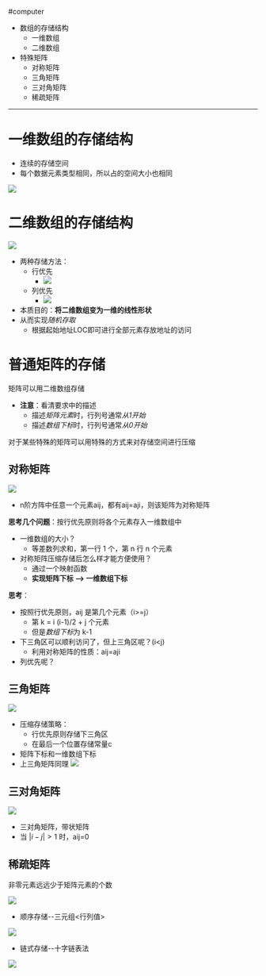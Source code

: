 #computer 
- 数组的存储结构
	- 一维数组
	- 二维数组
- 特殊矩阵
	- 对称矩阵
	- 三角矩阵
	- 三对角矩阵
	- 稀疏矩阵
---
# 一维数组的存储结构

- 连续的存储空间
- 每个数据元素类型相同，所以占的空间大小也相同

![](../img/Pasted%20image%2020231212194515.png)

# 二维数组的存储结构

![](../img/Pasted%20image%2020231212194621.png)

- 两种存储方法：
	- 行优先
		- ![](../img/Pasted%20image%2020231212194713.png)
	- 列优先
		- ![](../img/Pasted%20image%2020231212194738.png)
- 本质目的：**将二维数组变为一维的线性形状**
- 从而实现*随机存取*
	- 根据起始地址LOC即可进行全部元素存放地址的访问

# 普通矩阵的存储

矩阵可以用二维数组存储

- **注意**：看清要求中的描述
	- 描述*矩阵元素*时，行列号通常*从1开始*
	- 描述*数组下标*时，行列号通常*从0开始*

对于某些特殊的矩阵可以用特殊的方式来对存储空间进行压缩

## 对称矩阵

![](../img/Pasted%20image%2020231212195031.png)

- n阶方阵中任意一个元素aij，都有aij=aji，则该矩阵为对称矩阵

**思考几个问题**：按行优先原则将各个元素存入一维数组中
- 一维数组的大小？
	- 等差数列求和，第一行 1 个，第 n 行 n 个元素
- 对称矩阵压缩存储后怎么样才能方便使用？
	- 通过一个映射函数
	- **实现矩阵下标 --> 一维数组下标**

**思考**：
- 按照行优先原则，aij 是第几个元素（i>=j）
	- 第 k = i (i-1)/2 + j 个元素
	- 但是*数组下标*为 k-1
- 下三角区可以顺利访问了，但上三角区呢？(i<j)
	- 利用对称矩阵的性质：aij=aji
- 列优先呢？

## 三角矩阵

![](../img/Pasted%20image%2020231213154152.png)

- 压缩存储策略：
	- 行优先原则存储下三角区
	- 在最后一个位置存储常量c
- 矩阵下标和一维数组下标
- 上三角矩阵同理
![](../img/Pasted%20image%2020231213154343.png)

## 三对角矩阵

![](../img/Pasted%20image%2020231213154359.png)
- 三对角矩阵，带状矩阵
- 当 $|i-j|>1$ 时，aij=0

## 稀疏矩阵

非零元素远远少于矩阵元素的个数

![](../img/Pasted%20image%2020231213154934.png)

- 顺序存储--三元组<行列值>

![](../img/Pasted%20image%2020231213155001.png)

- 链式存储--十字链表法

![](../img/Pasted%20image%2020231213155119.png)
